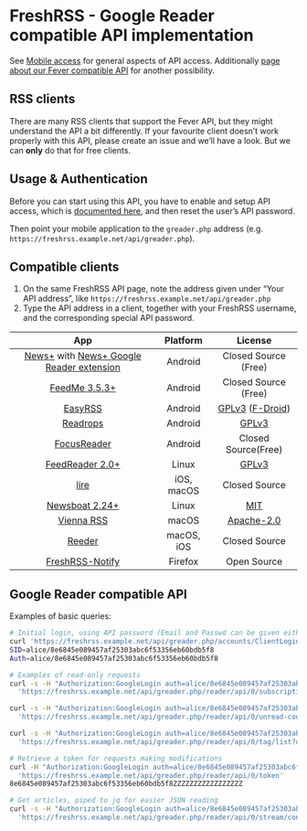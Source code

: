 # FreshRSS - Google Reader compatible API implementation

See [Mobile access](../users/06_Mobile_access.md) for general aspects of API access.
Additionally [page about our Fever compatible API](06_Fever_API.md) for another possibility.

## RSS clients

There are many RSS clients that support the Fever API, but they might understand the API a bit differently.
If your favourite client doesn’t work properly with this API, please create an issue and we’ll have a look.
But we can **only** do that for free clients.

## Usage & Authentication

Before you can start using this API, you have to enable and setup API access, which is [documented here](../users/06_Mobile_access.md),
and then reset the user’s API password.

Then point your mobile application to the `greader.php` address (e.g. `https://freshrss.example.net/api/greader.php`).

## Compatible clients

1. On the same FreshRSS API page, note the address given under “Your API address”, like `https://freshrss.example.net/api/greader.php`
2. Type the API address in a client, together with your FreshRSS username, and the corresponding special API password.

| App                                                                                | Platform            | License                                            |
|:----------------------------------------------------------------------------------:|:-------------------:|:--------------------------------------------------------:|
|[News+](https://github.com/noinnion/newsplus/blob/master/apk/NewsPlus_202.apk) with [News+ Google Reader extension](https://github.com/noinnion/newsplus/blob/master/apk/GoogleReaderCloneExtension_101.apk) |Android|Closed Source (Free)|
|[FeedMe 3.5.3+](https://play.google.com/store/apps/details?id=com.seazon.feedme) |Android                  |Closed Source (Free)                                             |
|[EasyRSS](https://github.com/Alkarex/EasyRSS)                          |Android                |[GPLv3](https://github.com/Alkarex/EasyRSS/blob/master/license.txt) ([F-Droid](https://f-droid.org/packages/org.freshrss.easyrss/))|
|[Readrops](https://github.com/readrops/Readrops) |Android                  |[GPLv3](https://github.com/readrops/Readrops/blob/develop/LICENSE)                                             |
|[FocusReader](https://play.google.com/store/apps/details?id=allen.town.focus.reader) |Android                  |Closed Source(Free)                                              |
|[FeedReader 2.0+](https://jangernert.github.io/FeedReader/)                           |Linux                |[GPLv3](https://github.com/jangernert/FeedReader/blob/master/LICENSE)                                              |
|[lire](https://lireapp.com/)                                                        |iOS, macOS           |Closed Source                                             |
|[Newsboat 2.24+](https://newsboat.org/)                           |Linux                |[MIT](https://github.com/newsboat/newsboat/blob/master/LICENSE)                                              |
|[Vienna RSS](http://www.vienna-rss.com/)                           |macOS                |[Apache-2.0](https://github.com/ViennaRSS/vienna-rss/blob/master/LICENCE.md)                                              |
|[Reeder](https://www.reederapp.com/)                           |macOS, iOS                |Closed Source                                              |
|[FreshRSS-Notify](https://addons.mozilla.org/firefox/addon/freshrss-notify-webextension/)                           |Firefox                |Open Source                                              |

## Google Reader compatible API

Examples of basic queries:

```sh
# Initial login, using API password (Email and Passwd can be given either as GET, or POST - better)
curl 'https://freshrss.example.net/api/greader.php/accounts/ClientLogin?Email=alice&Passwd=Abcdef123456'
SID=alice/8e6845e089457af25303abc6f53356eb60bdb5f8
Auth=alice/8e6845e089457af25303abc6f53356eb60bdb5f8

# Examples of read-only requests
curl -s -H "Authorization:GoogleLogin auth=alice/8e6845e089457af25303abc6f53356eb60bdb5f8" \
  'https://freshrss.example.net/api/greader.php/reader/api/0/subscription/list?output=json'

curl -s -H "Authorization:GoogleLogin auth=alice/8e6845e089457af25303abc6f53356eb60bdb5f8" \
  'https://freshrss.example.net/api/greader.php/reader/api/0/unread-count?output=json'

curl -s -H "Authorization:GoogleLogin auth=alice/8e6845e089457af25303abc6f53356eb60bdb5f8" \
  'https://freshrss.example.net/api/greader.php/reader/api/0/tag/list?output=json'

# Retrieve a token for requests making modifications
curl -H "Authorization:GoogleLogin auth=alice/8e6845e089457af25303abc6f53356eb60bdb5f8" \
  'https://freshrss.example.net/api/greader.php/reader/api/0/token'
8e6845e089457af25303abc6f53356eb60bdb5f8ZZZZZZZZZZZZZZZZZ

# Get articles, piped to jq for easier JSON reading
curl -s -H "Authorization:GoogleLogin auth=alice/8e6845e089457af25303abc6f53356eb60bdb5f8" \
  'https://freshrss.example.net/api/greader.php/reader/api/0/stream/contents/reading-list' | jq .
```
